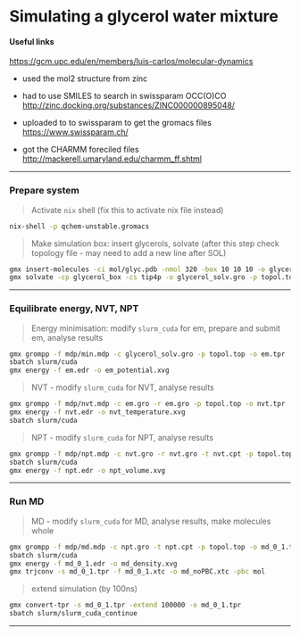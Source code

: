 # Simulating a glycerol water mixture

#### Useful links
https://gcm.upc.edu/en/members/luis-carlos/molecular-dynamics

* used the mol2 structure from zinc
* had to use SMILES to search in swissparam OCC(O)CO 
http://zinc.docking.org/substances/ZINC000000895048/

* uploaded to to swissparam to get the gromacs files
https://www.swissparam.ch/

* got the CHARMM foreciled files
http://mackerell.umaryland.edu/charmm_ff.shtml



------------------------
### Prepare system

> Activate `nix` shell (fix this to activate nix file instead)
 ```bash
nix-shell -p qchem-unstable.gromacs 
 ```
 
> Make simulation box: insert glycerols, solvate (after this step check topology file - may need to add a new line after SOL)
 ```bash
gmx insert-molecules -ci mol/glyc.pdb -nmol 320 -box 10 10 10 -o glycerol_box.gro
gmx solvate -cp glycerol_box -cs tip4p -o glycerol_solv.gro -p topol.top -maxsol 9680
 ```


------------------------



### Equilibrate energy, NVT, NPT

> Energy minimisation: modify `slurm_cuda` for em, prepare and submit em, analyse results
 ```bash
gmx grompp -f mdp/min.mdp -c glycerol_solv.gro -p topol.top -o em.tpr 
sbatch slurm/cuda 
gmx energy -f em.edr -o em_potential.xvg
 ```
 
> NVT - modify `slurm_cuda` for NVT, analyse results
 ```bash
gmx grompp -f mdp/nvt.mdp -c em.gro -r em.gro -p topol.top -o nvt.tpr
gmx energy -f nvt.edr -o nvt_temperature.xvg
sbatch slurm/cuda
 ```

> NPT - modify `slurm_cuda` for NPT, analyse results
```bash
gmx grompp -f mdp/npt.mdp -c nvt.gro -r nvt.gro -t nvt.cpt -p topol.top -o npt.tpr
sbatch slurm/cuda
gmx energy -f npt.edr -o npt_volume.xvg
 ```

------------------------

### Run MD

> MD - modify `slurm_cuda` for MD, analyse results, make molecules whole
```bash
gmx grompp -f mdp/md.mdp -c npt.gro -t npt.cpt -p topol.top -o md_0_1.tpr
sbatch slurm/cuda
gmx energy -f md_0_1.edr -o md_density.xvg
gmx trjconv -s md_0_1.tpr -f md_0_1.xtc -o md_noPBC.xtc -pbc mol 
 ```
 
> extend simulation (by 100ns)
```bash
gmx convert-tpr -s md_0_1.tpr -extend 100000 -o md_0_1.tpr
sbatch slurm/slurm_cuda_continue
 ```
------------------------

